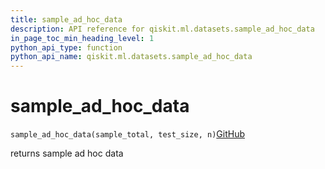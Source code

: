 ```yaml
---
title: sample_ad_hoc_data
description: API reference for qiskit.ml.datasets.sample_ad_hoc_data
in_page_toc_min_heading_level: 1
python_api_type: function
python_api_name: qiskit.ml.datasets.sample_ad_hoc_data
---
```


# sample\_ad\_hoc\_data

<span id="qiskit.ml.datasets.sample_ad_hoc_data" />

`sample_ad_hoc_data(sample_total, test_size, n)`[GitHub](https://github.com/qiskit-community/qiskit-aqua/tree/stable/0.7/qiskit/ml/datasets/ad_hoc.py "view source code")

returns sample ad hoc data


